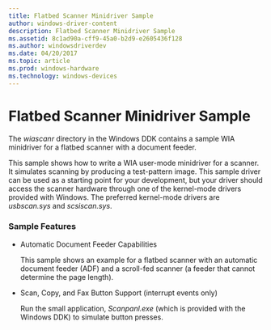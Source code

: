 ```yaml
---
title: Flatbed Scanner Minidriver Sample
author: windows-driver-content
description: Flatbed Scanner Minidriver Sample
ms.assetid: 8c1ad90a-cff9-45a0-b2d9-e2605436f128
ms.author: windowsdriverdev
ms.date: 04/20/2017
ms.topic: article
ms.prod: windows-hardware
ms.technology: windows-devices
---
```


# Flatbed Scanner Minidriver Sample





The *wiascanr* directory in the Windows DDK contains a sample WIA minidriver for a flatbed scanner with a document feeder.

This sample shows how to write a WIA user-mode minidriver for a scanner. It simulates scanning by producing a test-pattern image. This sample driver can be used as a starting point for your development, but your driver should access the scanner hardware through one of the kernel-mode drivers provided with Windows. The preferred kernel-mode drivers are *usbscan.sys* and *scsiscan.sys*.

### Sample Features

-   Automatic Document Feeder Capabilities

    This sample shows an example for a flatbed scanner with an automatic document feeder (ADF) and a scroll-fed scanner (a feeder that cannot determine the page length).

-   Scan, Copy, and Fax Button Support (interrupt events only)

    Run the small application, *Scanpanl.exe* (which is provided with the Windows DDK) to simulate button presses.

 

 




